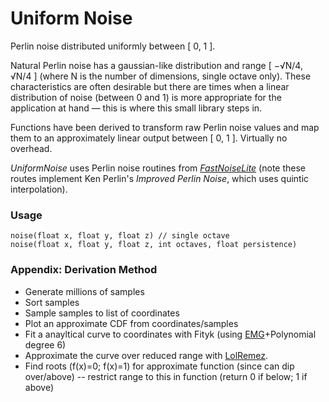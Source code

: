 # Uniform Noise

Perlin noise distributed uniformly between [ 0, 1 ].

Natural Perlin noise has a gaussian-like distribution and range [ −√N/4, √N/4 ] (where N is the number of dimensions, single octave only). These characteristics are often desirable but there are times when a linear distribution of noise (between 0 and 1) is more appropriate for the application at hand — this is where this small library steps in.

Functions have been derived to transform raw Perlin noise values and map them to an approximately linear output between [ 0, 1 ]. Virtually no overhead.

*UniformNoise* uses Perlin noise routines from [*FastNoiseLite*](https://github.com/Auburn/FastNoiseLite) (note these routes implement Ken Perlin's *Improved Perlin Noise*, which uses quintic interpolation).

### Usage

```
noise(float x, float y, float z) // single octave
noise(float x, float y, float z, int octaves, float persistence)
```

### Appendix: Derivation Method

* Generate millions of samples
* Sort samples
* Sample samples to list of coordinates 
* Plot an approximate CDF from coordinates/samples
* Fit a anayltical curve to coordinates with Fityk (using [EMG](http://fityk.nieto.pl/model.html?highlight=emg#built-in-functions)+Polynomial degree 6)
* Approximate the curve over reduced range with [LolRemez](https://github.com/samhocevar/lolremez).
* Find roots (f(x)=0; f(x)=1) for approximate function (since can dip over/above) -- restrict range to this in function (return 0 if below; 1 if above)